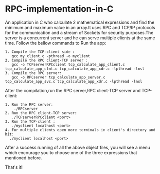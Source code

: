 # RPC-implementation-in-C
An application in C who calculate 2 mathematical expressions and find the minimum and maximum value in an array.It uses RPC and TCP/IP protocols for the communication and a stream of Sockets for security purposes.The server is a concurrent server and he can serve multiple clients at the same time.
  Follow the bellow commands to Run the app:
```
1. Compile the TCP-client side : 
   gcc my_client.c -pthread -o myclient
2. Compile the RPC client-TCP server :
   gcc -o TCPserverRPCclient tcp_calculate_app_client.c tcp_calculate_app_clnt.c tcp_calculate_app_xdr.c -lpthread -lnsl
3. Compile the RPC server:
   gcc -o RPCserver tcp_calculate_app_server.c  tcp_calculate_app_svc.c tcp_calculate_app_xdr.c -lpthread -lnsl
```
 After the compilation,run the RPC server,RPC client-TCP server and TCP-client:
```
1. Run the RPC server: 
    ./RPCserver
2. Run the RPC client-TCP server:
   ./TCPserverRPCclient <port>
3. Run the TCP-client :
   ./myclient localhost <port>
4. For multiple clients open more terminals in client's directory and hit:
  ./myclient localhost <port>
  ```

After a success running of all the above object files, you will see a menu which encourage you to choose one of the three expressions that mentioned before.

That's it!

